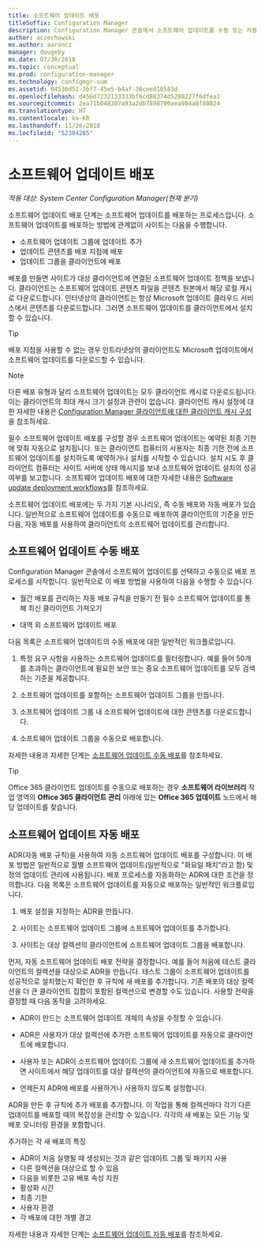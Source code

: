 ```yaml
---
title: 소프트웨어 업데이트 배포
titleSuffix: Configuration Manager
description: Configuration Manager 콘솔에서 소프트웨어 업데이트를 수동 또는 자동으로 배포하는 방법에 대해 알아봅니다.
author: aczechowski
ms.author: aaroncz
manager: dougeby
ms.date: 07/30/2018
ms.topic: conceptual
ms.prod: configuration-manager
ms.technology: configmgr-sum
ms.assetid: 04536d51-3bf7-45e5-b4af-36ceed10583d
ms.openlocfilehash: d456d7232133333bf6cd88374d5288227f6dfea1
ms.sourcegitcommit: 2ea71b048307a93a2db7898700aea984a8f88824
ms.translationtype: HT
ms.contentlocale: ko-KR
ms.lasthandoff: 11/26/2018
ms.locfileid: "52304285"
---
```

# <a name="deploy-software-updates"></a>소프트웨어 업데이트 배포  

*적용 대상: System Center Configuration Manager(현재 분기)*

소프트웨어 업데이트 배포 단계는 소프트웨어 업데이트를 배포하는 프로세스입니다. 소프트웨어 업데이트를 배포하는 방법에 관계없이 사이트는 다음을 수행합니다.
- 소프트웨어 업데이트 그룹에 업데이트 추가
- 업데이트 콘텐츠를 배포 지점에 배포
- 업데이트 그룹을 클라이언트에 배포  

배포를 만들면 사이트가 대상 클라이언트에 연결된 소프트웨어 업데이트 정책을 보냅니다. 클라이언트는 소프트웨어 업데이트 콘텐츠 파일을 콘텐츠 원본에서 해당 로컬 캐시로 다운로드합니다. 인터넷상의 클라이언트는 항상 Microsoft 업데이트 클라우드 서비스에서 콘텐츠를 다운로드합니다. 그러면 소프트웨어 업데이트를 클라이언트에서 설치할 수 있습니다.   

> [!Tip]  
>  배포 지점을 사용할 수 없는 경우 인트라넷상의 클라이언트도 Microsoft 업데이트에서 소프트웨어 업데이트를 다운로드할 수 있습니다.  

> [!NOTE]  
>  다른 배포 유형과 달리 소프트웨어 업데이트는 모두 클라이언트 캐시로 다운로드됩니다. 이는 클라이언트의 최대 캐시 크기 설정과 관련이 없습니다. 클라이언트 캐시 설정에 대한 자세한 내용은 [Configuration Manager 클라이언트에 대한 클라이언트 캐시 구성](/sccm/core/clients/manage/manage-clients#BKMK_ClientCache)을 참조하세요.  

필수 소프트웨어 업데이트 배포를 구성할 경우 소프트웨어 업데이트는 예약된 최종 기한에 맞춰 자동으로 설치됩니다. 또는 클라이언트 컴퓨터의 사용자는 최종 기한 전에 소프트웨어 업데이트를 설치하도록 예약하거나 설치를 시작할 수 있습니다. 설치 시도 후 클라이언트 컴퓨터는 사이트 서버에 상태 메시지를 보내 소프트웨어 업데이트 설치의 성공 여부를 보고합니다. 소프트웨어 업데이트 배포에 대한 자세한 내용은 [Software update deployment workflows](/sccm/sum/understand/software-updates-introduction#BKMK_DeploymentWorkflows)를 참조하세요.  

소프트웨어 업데이트 배포에는 두 가지 기본 시나리오, 즉 수동 배포와 자동 배포가 있습니다. 일반적으로 소프트웨어 업데이트를 수동으로 배포하여 클라이언트의 기준을 만든 다음, 자동 배포를 사용하여 클라이언트의 소프트웨어 업데이트를 관리합니다.  



## <a name="BKMK_ManualDeployment"></a> 소프트웨어 업데이트 수동 배포
Configuration Manager 콘솔에서 소프트웨어 업데이트를 선택하고 수동으로 배포 프로세스를 시작합니다. 일반적으로 이 배포 방법을 사용하여 다음을 수행할 수 있습니다.  

- 월간 배포를 관리하는 자동 배포 규칙을 만들기 전 필수 소프트웨어 업데이트를 통해 최신 클라이언트 가져오기  

- 대역 외 소프트웨어 업데이트 배포  


다음 목록은 소프트웨어 업데이트의 수동 배포에 대한 일반적인 워크플로입니다.  

1. 특정 요구 사항을 사용하는 소프트웨어 업데이트를 필터링합니다. 예를 들어 50개를 초과하는 클라이언트에 필요한 보안 또는 중요 소프트웨어 업데이트를 모두 검색하는 기준을 제공합니다.  

2. 소프트웨어 업데이트를 포함하는 소프트웨어 업데이트 그룹을 만듭니다.  

3. 소프트웨어 업데이트 그룹 내 소프트웨어 업데이트에 대한 콘텐츠를 다운로드합니다.  

4. 소프트웨어 업데이트 그룹을 수동으로 배포합니다.  

자세한 내용과 자세한 단계는 [소프트웨어 업데이트 수동 배포](manually-deploy-software-updates.md)를 참조하세요.

> [!Tip]  
> Office 365 클라이언트 업데이트를 수동으로 배포하는 경우 **소프트웨어 라이브러리** 작업 영역의 **Office 365 클라이언트 관리** 아래에 있는 **Office 365 업데이트** 노드에서 해당 업데이트를 찾습니다.  



## <a name="automatically-deploy-software-updates"></a>소프트웨어 업데이트 자동 배포

ADR(자동 배포 규칙)을 사용하여 자동 소프트웨어 업데이트 배포를 구성합니다. 이 배포 방법은 일반적으로 월별 소프트웨어 업데이트(일반적으로 "화요일 패치"라고 함) 및 정의 업데이트 관리에 사용됩니다. 배포 프로세스를 자동화하는 ADR에 대한 조건을 정의합니다. 다음 목록은 소프트웨어 업데이트를 자동으로 배포하는 일반적인 워크플로입니다.  

1.  배포 설정을 지정하는 ADR을 만듭니다.  

2.  사이트는 소프트웨어 업데이트 그룹에 소프트웨어 업데이트를 추가합니다.  

3.  사이트는 대상 컬렉션의 클라이언트에 소프트웨어 업데이트 그룹을 배포합니다.  

먼저, 자동 소프트웨어 업데이트 배포 전략을 결정합니다. 예를 들어 처음에 테스트 클라이언트의 컬렉션을 대상으로 ADR을 만듭니다. 테스트 그룹이 소프트웨어 업데이트를 성공적으로 설치했는지 확인한 후 규칙에 새 배포를 추가합니다. 기존 배포의 대상 컬렉션을 더 큰 클라이언트 집합이 포함된 컬렉션으로 변경할 수도 있습니다. 사용할 전략을 결정할 때 다음 동작을 고려하세요.  

- ADR이 만드는 소프트웨어 업데이트 개체의 속성을 수정할 수 있습니다.   

- ADR은 사용자가 대상 컬렉션에 추가한 소프트웨어 업데이트를 자동으로 클라이언트에 배포합니다.  

- 사용자 또는 ADR이 소프트웨어 업데이트 그룹에 새 소프트웨어 업데이트를 추가하면 사이트에서 해당 업데이트를 대상 컬렉션의 클라이언트에 자동으로 배포합니다.  

- 언제든지 ADR에 배포를 사용하거나 사용하지 않도록 설정합니다.  


ADR을 만든 후 규칙에 추가 배포를 추가합니다. 이 작업을 통해 컬렉션마다 각기 다른 업데이트를 배포할 때의 복잡성을 관리할 수 있습니다. 각각의 새 배포는 모든 기능 및 배포 모니터링 환경을 포함합니다.  

추가하는 각 새 배포의 특징  

-   ADR이 처음 실행될 때 생성되는 것과 같은 업데이트 그룹 및 패키지 사용  
-   다른 컬렉션을 대상으로 할 수 있음  
-   다음을 비롯한 고유 배포 속성 지원  
   -   활성화 시간  
   -   최종 기한  
   -   사용자 환경  
   -   각 배포에 대한 개별 경고  


자세한 내용과 자세한 단계는 [소프트웨어 업데이트 자동 배포](automatically-deploy-software-updates.md)를 참조하세요.


